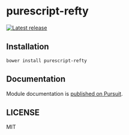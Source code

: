 # purescript-refty

[![Latest release](http://img.shields.io/github/release/oreshinya/purescript-refty.svg)](https://github.com/oreshinya/purescript-refty/releases)

## Installation

```
bower install purescript-refty
```

## Documentation

Module documentation is [published on Pursuit](http://pursuit.purescript.org/packages/purescript-refty).

## LICENSE

MIT
